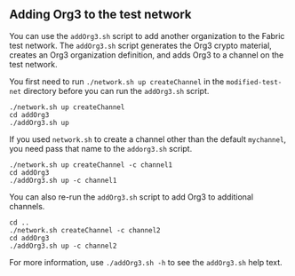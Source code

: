 ## Adding Org3 to the test network

You can use the `addOrg3.sh` script to add another organization to the Fabric test network. The `addOrg3.sh` script generates the Org3 crypto material, creates an Org3 organization definition, and adds Org3 to a channel on the test network.

You first need to run `./network.sh up createChannel` in the `modified-test-net` directory before you can run the `addOrg3.sh` script.

```
./network.sh up createChannel
cd addOrg3
./addOrg3.sh up
```

If you used `network.sh` to create a channel other than the default `mychannel`, you need pass that name to the `addorg3.sh` script.
```
./network.sh up createChannel -c channel1
cd addOrg3
./addOrg3.sh up -c channel1
```

You can also re-run the `addOrg3.sh` script to add Org3 to additional channels.
```
cd ..
./network.sh createChannel -c channel2
cd addOrg3
./addOrg3.sh up -c channel2
```

For more information, use `./addOrg3.sh -h` to see the `addOrg3.sh` help text.
